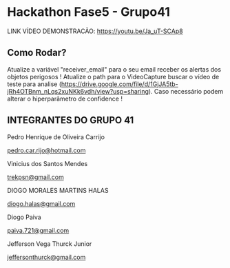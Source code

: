 # Hackathon Fase5 - Grupo41

LINK VÍDEO DEMONSTRACÃO: https://youtu.be/Ja_uT-SCAp8

## Como Rodar?
Atualize a variável "receiver_email" para o seu email receber os alertas dos objetos perigosos !
Atualize o path para o VideoCapture buscar o vídeo de teste para analise (https://drive.google.com/file/d/1GjJA5tb-jRh4OTBnm_nLqs2xuNKk6vdh/view?usp=sharing).
Caso necessário podem alterar o hiperparâmetro de confidence !

## INTEGRANTES DO GRUPO 41

Pedro Henrique de Oliveira Carrijo

pedro.car.rijo@hotmail.com

Vinicius dos Santos Mendes

trekpsn@gmail.com

DIOGO MORALES MARTINS HALAS

diogo.halas@gmail.com

Diogo Paiva

paiva.721@gmail.com

Jefferson Vega Thurck Junior

jeffersonthurck@gmail.com
